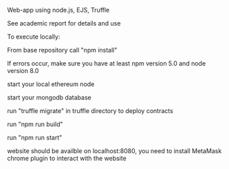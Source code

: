 Web-app using node.js, EJS, Truffle

See academic report for details and use 


To execute locally:

From base repository call "npm install" 

If errors occur, make sure you have at least npm version 5.0 and node version 8.0

start your local ethereum node

start your mongodb database

run "truffle migrate" in truffle directory to deploy contracts 

run "npm run build" 

run "npm run start"

website should be availble on localhost:8080, you need to install MetaMask chrome plugin to interact with the website



